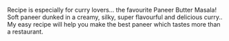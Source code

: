 Recipe is especially for curry lovers... the favourite Paneer Butter Masala!
Soft paneer dunked in a creamy, silky, super flavourful and delicious curry..
My easy recipe will help you make the best paneer which tastes more than a restaurant.